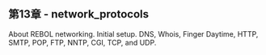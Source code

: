 ## 第13章 - network_protocols

About REBOL networking. Initial setup. DNS, Whois, Finger Daytime, HTTP, SMTP, POP, FTP, NNTP, CGI, TCP, and UDP.